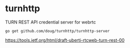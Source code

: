 turnhttp
========

TURN REST API credential server for webrtc


`go get github.com/doug/turnhttp/turnhttp-server`


https://tools.ietf.org/html/draft-uberti-rtcweb-turn-rest-00
